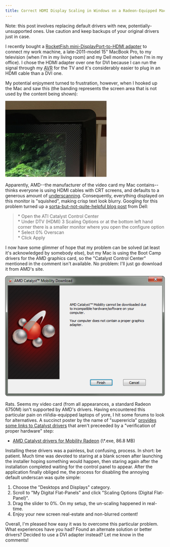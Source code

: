 ```yaml
---
title: Correct HDMI Display Scaling in Windows on a Radeon-Equipped MacBook Pro
---
```


<p>Note: this post involves replacing default drivers with new, potentially-unsupported ones. Use caution and keep backups of your original drivers just in case.</p>

<p>I recently bought a <a href="http://www.bestbuy.com/site/Rocketfish%26%23153%3B+-+Mini+Display+Port-to-HDMI+Adapter/2343706.p?id=1218321954502&amp;skuId=2343706&amp;st=hdmi%20rocketfish&amp;cp=1&amp;lp=12">RocketFish mini-DisplayPort-to-HDMI adapter</a> to connect my work machine, a late-2011-model 15" MacBook Pro, to my television (when I'm in my living room) and my Dell monitor (when I'm in my office). I chose the HDMI adapter over one for DVI because I can run the signal through my <a href="http://en.wikipedia.org/wiki/AV_receiver">AVR</a> for the TV and it's considerably easier to plug in an HDMI cable than a DVI one.</p>

<p>My potential enjoyment turned to frustration, however, when I hooked up the Mac and saw this (the banding represents the screen area that is not used by the content being shown):</p>

<p><img src="/css/images/blog/2012-04-24-01.jpg" alt="An example of my underscan problems." /></p>

<p>Apparently, AMD--the manufacturer of the video card my Mac contains--thinks everyone is using HDMI cables with CRT screens, and defaults to a generous amount of <a href="http://en.wikipedia.org/wiki/Underscan">underscanning</a>. Consequently, everything displayed on this monitor is "squished", making crisp text look blurry. Googling for this problem turned up a <a href="http://en.community.dell.com/support-forums/peripherals/f/3529/t/19445467.aspx">sorta-but-not-quite-helpful blog post</a> from Dell:</p>

<blockquote>* Open the ATI Catalyst Control Center<br />
  * Under DTV (HDMI) 3 Scaling Options or at the bottom left hand corner there is a smaller monitor where you open the configure option<br />
  * Select 0% Overscan<br />
  * Click Apply
</blockquote>

<p>I now have some glimmer of hope that my problem can be solved (at least it's acknowledged by somebody else), but my Mac is using the Boot Camp drivers for the AMD graphics card, so the "Catalyst Control Center" mentioned in the comment isn't available. No problem: I'll just go download it from AMD's site.</p>

<p><img src="/css/images/blog/2012-04-24-02.png" alt="AMD does not like their own video cards." /></p>

<p>Rats. Seems my video card (from all appearances, a standard Radeon 6750M) isn't supported by AMD's drivers. Having encountered this particular pain on nVidia-equipped laptops of yore, I hit some forums to look for alternatives. A succinct poster by the name of "superericla" <a href="http://forums.macrumors.com/showpost.php?p=13292436&amp;postcount=3">provides some links to Catalyst drivers</a> that aren't preceeded by a "verification of proper hardware" step:</p>

* <a href="http://www2.ati.com/DRIVERS/mobile/11-6_mobility_vista_win7_64_dd_ccc_ocl.exe">AMD Catalyst drivers for Mobility Radeon</a> (&#92;*.exe, 86.8 MB)</li>

Installing these drivers was a painless, but confusing, process. In short: be patient. Much time was devoted to staring at a blank screen after launching the installer hoping something would happen, then staring again after the installation completed waiting for the control panel to appear. After the application finally obliged me, the process for disabling the annoying default underscan was quite simple:

1. Choose the "Desktops and Displays" category.
1. Scroll to "My Digital Flat-Panels" and click "Scaling Options (Digital Flat-Panel)".
1. Drag the slider to 0%. On my setup, the un-scaling happened in real-time.
1. Enjoy your new screen real-estate and non-blurred content!

<p>Overall, I'm pleased how easy it was to overcome this particular problem. What experiences have you had? Found an alternate solution or better drivers? Decided to use a DVI adapter instead? Let me know in the comments!</p>
